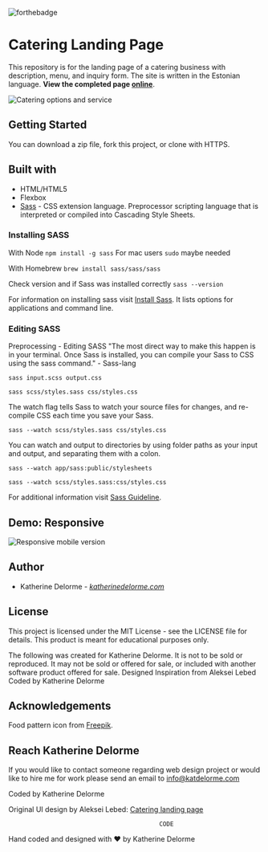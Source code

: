 ![forthebadge](https://forthebadge.com/images/badges/built-with-love.svg)

# Catering Landing Page
This repository is for the landing page of a catering business with description, menu, and inquiry form. The site is written in the Estonian language. **View the completed page [online](http://katherinedelorme.com/cateringlandingpage/index.html?utm_source=github&utm_medium=repo&utm_campaign=catering_landing_page_readme "online")**.

![Catering options and service](https://static.dribbble.com/users/633772/screenshots/14023048/media/33da51d40423674fb3795006bc32ea20.png "Catering options and service")

## Getting Started
You can download a zip file, fork this project, or clone with HTTPS.

## Built with
* HTML/HTML5
* Flexbox
* [Sass](https://sass-lang.com/?utm_source=katdelormegithub&utm_medium=github "Sass") - CSS extension language. Preprocessor scripting language that is interpreted or compiled into Cascading Style Sheets.

### Installing SASS
With Node
`npm install -g sass`
For mac users `sudo` maybe needed

With Homebrew
`brew install sass/sass/sass`

Check version and if Sass was installed correctly
`sass --version`

For information on installing sass visit [Install Sass](https://sass-lang.com/install?utm_source=katdelormegithub&utm_medium=github "Install Sass"). It lists options for applications and command line.

### Editing SASS
Preprocessing - Editing SASS
"The most direct way to make this happen is in your terminal. Once Sass is installed, you can compile your Sass to CSS using the sass command." - Sass-lang

`sass input.scss output.css`

`sass scss/styles.sass css/styles.css`

The watch flag tells Sass to watch your source files for changes, and re-compile CSS each time you save your Sass.

`sass --watch scss/styles.sass css/styles.css`

You can watch and output to directories by using folder paths as your input and output, and separating them with a colon.

`sass --watch app/sass:public/stylesheets`

`sass --watch scss/styles.sass:css/styles.css`

For additional information visit [Sass Guideline](https://sass-lang.com/guide?utm_source=katdelormegithub&utm_medium=github "Sass Guideline").

## Demo: Responsive
![Responsive mobile version](https://static.dribbble.com/users/633772/screenshots/14034448/media/70432812058c451e107aea75b366cb23.png "Responsive mobile version")

## Author
* Katherine Delorme - *[katherinedelorme.com](http://katherinedelorme.com?utm_source=github&utm_medium=repo&utm_campaign=catering_landing_page_readme "Portfolio Website")*

## License
This project is licensed under the MIT License - see the LICENSE file for details.
This product is meant for educational purposes only.

The following was created for Katherine Delorme. It is not to be sold or reproduced. It may not be sold or offered for sale, or included with another software product offered for sale.
Designed Inspiration from Aleksei Lebed
Coded by Katherine Delorme

## Acknowledgements
Food pattern icon from [Freepik](https://www.freepik.com/free-vector/hand-drawn-food-pattern_815536.htm#page=1&query=food%20icon%20pattern&position=11?utm_source=katdelormegithub&utm_medium=github "Freepik").

## Reach Katherine Delorme
If you would like to contact someone regarding web design project or would like to hire me for work please send an email to info@katdelorme.com

Coded by Katherine Delorme

Original UI design by Aleksei Lebed: [Catering landing page](https://www.behance.net/gallery/50638095/Catering-landing-page?utm_source=katdelormegithub&utm_medium=github "Catering landing page")


                                              CODE

Hand coded and designed with &hearts; by Katherine Delorme

